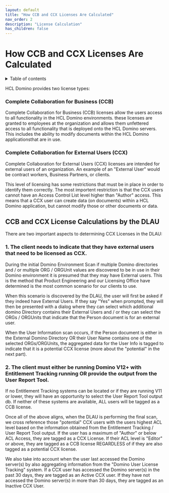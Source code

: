 ```yaml
---
layout: default
title: "How CCB and CCX Licenses Are Calculated"
nav_order: 2
description: "License Calculation"
has_children: false
---
```


# How CCB and CCX Licenses Are Calculated

<details close markdown="block">
  <summary>
    Table of contents
  </summary>
  {: .text-delta }
1. TOC
{:toc}
</details>

HCL Domino provides two license types:

### Complete Collaboration for Business (CCB)

Complete Collaboration for Business (CCB) licenses allow the users access to all functionality in the HCL Domino environments. these licenses are granted to employees at the organization and allows them unfettered access to all functionality that is deployed onto the HCL Domino servers. This includes the ability to modify documents within the HCL Domino applicationsthat are in use.

### Complete Collaboration for External Users (CCX)

Complete Collaboration for External Users (CCX) licenses are intended for external users of an organization. An example of an "External User" would be contract workers, Business Partners, or clients. 

This level of licensing has some restrictions that must be in place in order to identify them correctly. The most importent restriction is that the CCX users cannot have an Access Control List level higher than "Author" access. This means that a CCX user can create data (on documents) within a HCL Domino application, but cannot modify those or other documents or data.

## CCB and CCX License Calculations by the DLAU
There are two important aspects to determining CCX Licenses in the DLAU:

### 1. The client needs to indicate that they have external users that need to be licensed as CCX.

During the initial Domino Environment Scan if multiple Domino directories and / or multiple ORG / ORGUnit values are discovered to be in use in their Domino environment it is presumed that they may have External users. This is the method that Product Engineering and our Licensing Office have determined is the most common scenario for our clients to use.


When this scenario is discovered by the DLAU, the user will first be asked if they indeed have External Users. If they say "Yes" when prompted, they will then be presented with a dialog where they can select which additional domino Directory contains their External Users and / or they can select the ORGs / ORGUnits that indicate that the Person document is for an external user.


When the User Information scan occurs, if the Person document is either in the External Domino Directory OR their User Name contains one of the selected ORGs/ORGUnits, the aggregated data for the User Info is tagged to indicate that it is a potential CCX license (more about the "potential" in the next part).


### 2. The client must either be running Domino V12+ with Entitlement Tracking running OR provide the output from the User Report Tool. 

If no Entitlement Tracking systems can be located or if they are running V11 or lower, they will have an opportunity to select the User Report Tool output db. If neither of these systems are available, ALL users will be tagged as a CCB license.

Once all of the above aligns, when the DLAU is performing the final scan, we cross reference those "potential" CCX users with the users highest ACL level based on the information obtained from the Entitlement Tracking / User Report Tool output. If the user has a maximum of "Author" or below ACL Access, they are tagged as a CCX License. If their ACL level is "Editor" or above, they are tagged as a CCB license REGARDLESS of if they are also tagged as a potential CCX license.

We also take into account when the user last accessed the Domino server(s) by also aggregating information from the "Domino User License Tracking" system. If a CCX user has accessed the Domino server(s) in the past 30 days, they are tagged as an Active CCX user. If they have not accessed the Domino server(s) in more than 30 days, they are tagged as an Inactive CCX User.

 